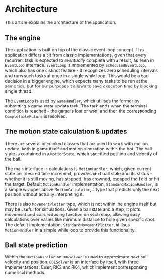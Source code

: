 # Architecture

This article explains the architecture of the application.

## The engine

The application is built on top of the classic event loop concept. This
application differs a bit from classic implementations, given that every 
recurrent task is expected to *eventually* complete with a result, as 
seen in `EventLoop` interface. `EventLoop` is implemented by 
`ScheduledEventLoop`, which also has one distinct feature - it 
recognizes zero scheduling intervals and runs such tasks at once in a 
single while loop. This would be a bad decision in a bigger engine, 
which expects many tasks to be run at the same tick, but for our 
purposes it allows to save execution time by blocking single thread.

The `EventLoop` is used by `GameHandler`, which utilises the former by 
submitting a game state update task. The task ends when the terminal 
condition is reached - the game is lost or won, and then the 
corresponding `CompletableFuture` is resolved.

## The motion state calculation & updates

There are several interlinked classes that are used to work with motion
update, both in game itself and motion simulation within the bot. The 
ball state is contained in a `MotionState`, which specified position and 
velocity of the ball.

The main interface in calculations is `MotionHandler`, which, given 
current state and desired time increment, provides next ball state and
its status - whether it is still moving, has stopped, has drowned, 
escaped the field or hit the target. Default `MotionHandler` 
implementation, `StandardMotionHandler`, is a simple wrapper above 
`MotionCalculator`, a type that predicts only the next position without 
actually interpreting it.

There is also `MovementPlotter` type, which is not within the engine 
itself but may be useful for simulations. Given a ball state and a step,
it plots movement and calls reducing function on each step, allowing 
easy calculations over values like minimum distance to hole given 
specific shot. The default implementation, `StandardMovementPlotter`,
utilises `MotionHandler` in a simple while loop to provide this 
functionality.

## Ball state prediction

Within the `MotionHandler` an `ODESolver` is used to approximate next 
ball velocity and position. `ODESolver` is an interface by itself, with 
three implementations: Euler, RK2 and RK4, which implement corresponding
numerical methods.
